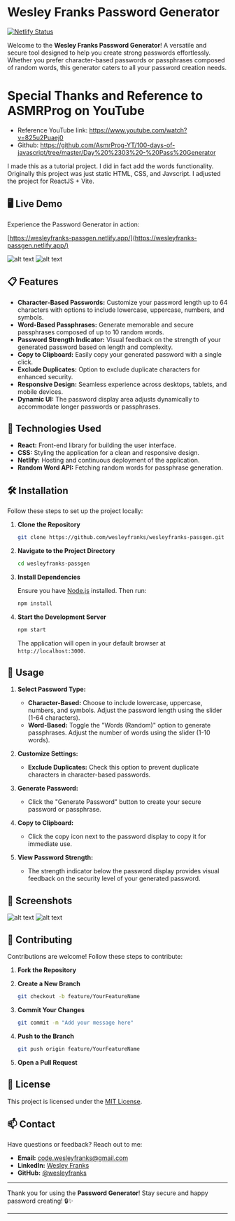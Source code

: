 # Wesley Franks Password Generator

[![Netlify Status](https://api.netlify.com/api/v1/badges/978c7053-52a0-4c80-8def-44034d269f05/deploy-status)](https://app.netlify.com/sites/wesleyfranks-passgen/deploys)

Welcome to the **Wesley Franks Password Generator**! A versatile and secure tool designed to help you create strong passwords effortlessly. Whether you prefer character-based passwords or passphrases composed of random words, this generator caters to all your password creation needs. 

# Special Thanks and Reference to ASMRProg on YouTube

- Reference YouTube link: https://www.youtube.com/watch?v=825u2Puaej0
- Github: https://github.com/AsmrProg-YT/100-days-of-javascript/tree/master/Day%20%2303%20-%20Pass%20Generator

I made this as a tutorial project. I did in fact add the words functionality. Originally this project was just static HTML, CSS, and Javscript. I adjusted the project for ReactJS + Vite.

## 🖥️ Live Demo

Experience the Password Generator in action:

[https://wesleyfranks-passgen.netlify.app/](https://wesleyfranks-passgen.netlify.app/)

![alt text](<Screenshot 2024-10-21 at 1.38.12 PM.png>)
![alt text](<Screenshot 2024-10-21 at 1.38.26 PM.png>)

## 📋 Features

- **Character-Based Passwords:** Customize your password length up to 64 characters with options to include lowercase, uppercase, numbers, and symbols.
- **Word-Based Passphrases:** Generate memorable and secure passphrases composed of up to 10 random words.
- **Password Strength Indicator:** Visual feedback on the strength of your generated password based on length and complexity.
- **Copy to Clipboard:** Easily copy your generated password with a single click.
- **Exclude Duplicates:** Option to exclude duplicate characters for enhanced security.
- **Responsive Design:** Seamless experience across desktops, tablets, and mobile devices.
- **Dynamic UI:** The password display area adjusts dynamically to accommodate longer passwords or passphrases.

## 🚀 Technologies Used

- **React:** Front-end library for building the user interface.
- **CSS:** Styling the application for a clean and responsive design.
- **Netlify:** Hosting and continuous deployment of the application.
- **Random Word API:** Fetching random words for passphrase generation.

## 🛠️ Installation

Follow these steps to set up the project locally:

1. **Clone the Repository**

   ```bash
   git clone https://github.com/wesleyfranks/wesleyfranks-passgen.git
   ```

2. **Navigate to the Project Directory**

   ```bash
   cd wesleyfranks-passgen
   ```

3. **Install Dependencies**

   Ensure you have [Node.js](https://nodejs.org/) installed. Then run:

   ```bash
   npm install
   ```

4. **Start the Development Server**

   ```bash
   npm start
   ```

   The application will open in your default browser at `http://localhost:3000`.

## 📱 Usage

1. **Select Password Type:**
   - **Character-Based:** Choose to include lowercase, uppercase, numbers, and symbols. Adjust the password length using the slider (1-64 characters).
   - **Word-Based:** Toggle the "Words (Random)" option to generate passphrases. Adjust the number of words using the slider (1-10 words).

2. **Customize Settings:**
   - **Exclude Duplicates:** Check this option to prevent duplicate characters in character-based passwords.

3. **Generate Password:**
   - Click the "Generate Password" button to create your secure password or passphrase.

4. **Copy to Clipboard:**
   - Click the copy icon next to the password display to copy it for immediate use.

5. **View Password Strength:**
   - The strength indicator below the password display provides visual feedback on the security level of your generated password.

## 📸 Screenshots

![alt text](<Screenshot 2024-10-21 at 1.38.12 PM.png>)
![alt text](<Screenshot 2024-10-21 at 1.38.26 PM.png>)

## 🤝 Contributing

Contributions are welcome! Follow these steps to contribute:

1. **Fork the Repository**

2. **Create a New Branch**

   ```bash
   git checkout -b feature/YourFeatureName
   ```

3. **Commit Your Changes**

   ```bash
   git commit -m "Add your message here"
   ```

4. **Push to the Branch**

   ```bash
   git push origin feature/YourFeatureName
   ```

5. **Open a Pull Request**

## 📝 License

This project is licensed under the [MIT License](LICENSE).

## 📫 Contact

Have questions or feedback? Reach out to me:

- **Email:** [code.wesleyfranks@gmail.com](mailto:code.wesleyfranks@gmail.com)
- **LinkedIn:** [Wesley Franks](https://www.linkedin.com/in/wesleyfranks/)
- **GitHub:** [@wesleyfranks](https://github.com/wesleyfranks)

---

Thank you for using the **Password Generator**! Stay secure and happy password creating! 🔒✨

---
